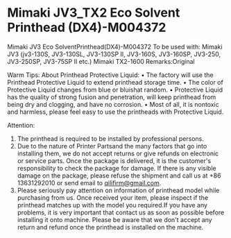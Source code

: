 # Mimaki JV3_TX2 Eco Solvent Printhead (DX4)-M004372

Mimaki JV3 Eco SolventPrinthead(DX4)-M004372
To be used with:
Mimaki JV3 (jv3-130S, JV3-130SL, JV3-130SP II, JV3-160S, JV3-160SP, JV3-250, JV3-250SP, JV3-75SP II etc.)
Mimaki TX2-1600
Remarks:Original

Warm Tips:
About Printhead Protective Liquid:
• The factory will use the Printhead Protective Liquid to extend printhead storage time.
• The color of Protective Liquid changes from blue or bluishat random.
• Protective Liquid has the quality of strong fusion and penetration, will keep printhead from being dry and clogging, and have no corrosion.
• Most of all, it is nontoxic and harmless, please feel easy to use the printheads with Protective Liquid.


Attention:
1. The printhead is required to be installed by professional persons.
2. Due to the nature of Printer Partsand the many factors that go into installing them, we do not accept returns or give refunds on electronic or service parts. Once the package is delivered, it is the customer's responsibility to check the package for damage. If there is any visible damage on the package, please refuse the shipment and call us at +86 13631292010 or send email to qilifirm@gmail.com.
3. Please seriously pay attention on information of printhead model while purchasing from us. Once received your item, please inspect if the printhead matches up with the model you required.If you have any problems, it is very important that contact us as soon as possible before installing it onto machine. Please be aware that we don't accept any return and refund once the printhead is installed on the machine.
